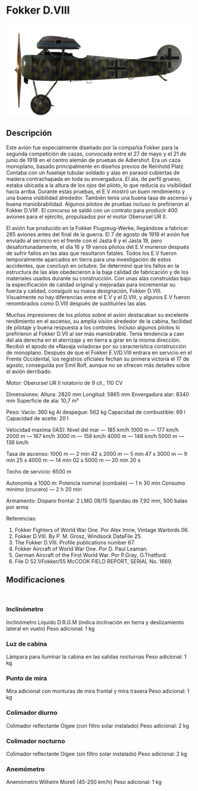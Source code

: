 # Fokker D.VIII

![fokkerd8](../images/fokkerd8.png)

## Descripción

Este avión fue especialmente diseñado por la compañía Fokker para la segunda competición de cazas, convocada entre el 27 de mayo y el 21 de junio de 1918 en el centro alemán de pruebas de Adlershof. Era un caza monoplano, basado principalmente en diseños previos de Reinhold Platz. Contaba con un fuselaje tubular soldado y alas en parasol cubiertas de madera contrachapada en toda su envergadura. El ala, de perfil grueso, estaba ubicada a la altura de los ojos del piloto, lo que reducía su visibilidad hacia arriba. Durante estas pruebas, el E.V mostró un buen rendimiento y una buena visibilidad alrededor. También tenía una buena tasa de ascenso y buena maniobrabilidad. Algunos pilotos de pruebas incluso lo prefirieron al Fokker D.VIIF. El concurso se saldó con un contrato para producir 400 aviones para el ejército, propulsados por el motor Oberursel UR II.

El avión fue producido en la Fokker Flugzeug-Werke, llegándose a fabricar 285 aviones antes del final de la guerra. El 7 de agosto de 1918 el avión fue enviado al servicio en el frente con el Jasta 6 y el Jasta 19, pero desafortunadamente, el día 16 y 19 varios pilotos del E.V murieron después de sufrir fallos en las alas que resultaron fatales. Todos los E.V fueron temporalmente aparcados en tierra para una investigación de estos accidentes, que concluyó en octubre. Se determinó que los fallos en la estructura de las alas obedecieron a la baja calidad de fabricación y de los materiales usados durante su construcción. Con unas alas construidas bajo la especificación de calidad original y mejoradas para incrementar su fuerza y calidad, consiguió su nueva designación, Fokker D.VIII. Visualmente no hay diferencias entre el E.V y el D.VIII, y algunos E.V fueron renombrados como D.VIII después de sustituirles las alas.

Muchas impresiones de los pilotos sobre el avión destacaban su excelente rendimiento en el ascenso, su amplia visión alrededor de la cabina, facilidad de pilotaje y buena respuesta a los controles. Incluso algunos pilotos lo prefirieron al Fokker D.VII al ser más maniobrable. Tenía tendencia a caer del ala derecha en el aterrizaje y en tierra a girar en la misma dirección. Recibió el apodo de «Navaja voladora» por su característica construcción de monoplano. Después de que el Fokker E.V/D.VIII entrara en servicio en el Frente Occidental, los registros oficiales fechan su primera victoria el 17 de agosto, conseguida por Emil Rolf, aunque no se ofrecen más detalles sobre el avión derribado.


Motor:
Oberursel UR II rotatorio de 9 cil., 110 CV

Dimensiones:
Altura: 2820 mm
Longitud: 5865 mm
Envergadura alar: 8340 mm
Superficie de ala: 10,7 m²

Peso:
Vacío: 360 kg
Al despegue: 562 kg
Capacidad de combustible: 69 l
Capacidad de aceite: 20 l

Velocidad maxima (IAS):
Nivel del mar — 185 km/h
1000 m — 177 km/h
2000 m — 167 km/h
3000 m — 158 km/h
4000 m — 148 km/h
5000 m — 136 km/h

Tasa de ascenso:
1000 m — 2 min 42 s
2000 m — 5 min 47 s
3000 m — 9 min 25 s
4000 m — 14 min 02 s
5000 m — 20 min 20 s

Techo de servicio: 6500 m

Autonomía a 1000 m:
Potencia nominal (combate) — 1 h 30 min
Consumo mínimo (crucero) — 2 h 20 min

Armamento:
Disparo frontal: 2 LMG 08/15 Spandau de 7,92 mm, 500 balas por arma

Referencias:
1) Fokker Fighters of World War One. Por Alex Imrie, Vintage Warbirds 06.
2) Fokker D.VIII. By P. M. Grosz, Windsock DataFile 25.
3) The Fokker D.VIII. Profile publications number  67.
4) Fokker Aircraft of World War One. Por D. Paul Leaman.
5) German Aircraft of the First World War. Por P.Gray, O.Thetford.
6) File D 52.1/Fokker/55 McCOOK FIELD REPORT, SERIAL No. 1669.

## Modificaciones
﻿

### Inclinómetro

Inclinómetro Líquido D.R.G.M (indica inclinación en tierra y deslizamiento lateral en vuelo)
Peso adicional: 1 kg
﻿

### Luz de cabina

Lámpara para iluminar la cabina en las salidas nocturnas
Peso adicional: 1 kg
﻿

### Punto de mira

Mira adicional con monturas de mira frontal y mira trasera
Peso adicional: 1 kg
﻿

### Colimador diurno

Colimador reflectante Oigee (con filtro solar instalado)
Peso adicional: 2 kg
﻿

### Colimador nocturno

Colimador reflectante Oigee (sin filtro solar instalado)
Peso adicional: 2 kg
﻿

### Anemómetro

Anemómetro Wilhelm Morell (45-250 km/h)
Peso adicional: 1 kg
